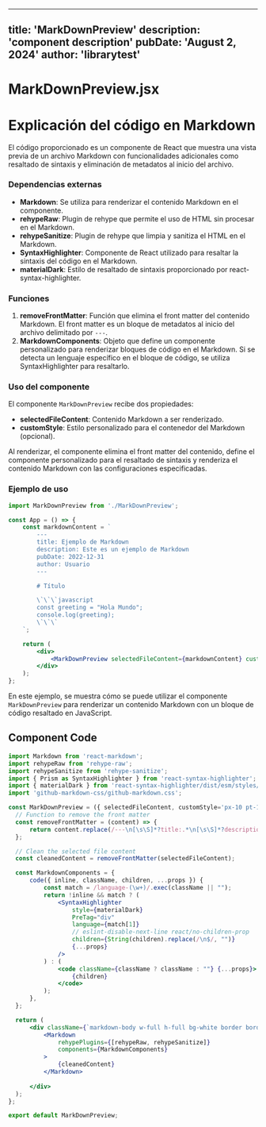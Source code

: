 ---
  title: 'MarkDownPreview'
  description: 'component description'
  pubDate: 'August 2, 2024'
  author: 'librarytest'
  ---
  
  
  
  # MarkDownPreview.jsx
  # Explicación del código en Markdown

El código proporcionado es un componente de React que muestra una vista previa de un archivo Markdown con funcionalidades adicionales como resaltado de sintaxis y eliminación de metadatos al inicio del archivo.

### Dependencias externas
- **Markdown**: Se utiliza para renderizar el contenido Markdown en el componente.
- **rehypeRaw**: Plugin de rehype que permite el uso de HTML sin procesar en el Markdown.
- **rehypeSanitize**: Plugin de rehype que limpia y sanitiza el HTML en el Markdown.
- **SyntaxHighlighter**: Componente de React utilizado para resaltar la sintaxis del código en el Markdown.
- **materialDark**: Estilo de resaltado de sintaxis proporcionado por react-syntax-highlighter.

### Funciones
1. **removeFrontMatter**: Función que elimina el front matter del contenido Markdown. El front matter es un bloque de metadatos al inicio del archivo delimitado por `---`.
2. **MarkdownComponents**: Objeto que define un componente personalizado para renderizar bloques de código en el Markdown. Si se detecta un lenguaje específico en el bloque de código, se utiliza SyntaxHighlighter para resaltarlo.

### Uso del componente
El componente `MarkDownPreview` recibe dos propiedades:
- **selectedFileContent**: Contenido Markdown a ser renderizado.
- **customStyle**: Estilo personalizado para el contenedor del Markdown (opcional).

Al renderizar, el componente elimina el front matter del contenido, define el componente personalizado para el resaltado de sintaxis y renderiza el contenido Markdown con las configuraciones especificadas.

### Ejemplo de uso
```jsx
import MarkDownPreview from './MarkDownPreview';

const App = () => {
    const markdownContent = `
        ---
        title: Ejemplo de Markdown
        description: Este es un ejemplo de Markdown
        pubDate: 2022-12-31
        author: Usuario
        ---

        # Título

        \`\`\`javascript
        const greeting = "Hola Mundo";
        console.log(greeting);
        \`\`\`
    `;

    return (
        <div>
            <MarkDownPreview selectedFileContent={markdownContent} customStyle="px-4 py-4" />
        </div>
    );
};
```

En este ejemplo, se muestra cómo se puede utilizar el componente `MarkDownPreview` para renderizar un contenido Markdown con un bloque de código resaltado en JavaScript.
  
  ## Component Code
  ```jsx
  import Markdown from 'react-markdown';
import rehypeRaw from 'rehype-raw';
import rehypeSanitize from 'rehype-sanitize';
import { Prism as SyntaxHighlighter } from 'react-syntax-highlighter';
import { materialDark } from 'react-syntax-highlighter/dist/esm/styles/prism';
import 'github-markdown-css/github-markdown.css';

const MarkDownPreview = ({ selectedFileContent, customStyle='px-10 pt-10 pb-32' }) => {
    // Function to remove the front matter
    const removeFrontMatter = (content) => {
        return content.replace(/---\n[\s\S]*?title:.*\n[\s\S]*?description:.*\n[\s\S]*?pubDate:.*\n[\s\S]*?author:.*\n[\s\S]*?---\n/, '');
    };

    // Clean the selected file content
    const cleanedContent = removeFrontMatter(selectedFileContent);

    const MarkdownComponents = {
        code({ inline, className, children, ...props }) {
            const match = /language-(\w+)/.exec(className || "");
            return !inline && match ? (
                <SyntaxHighlighter
                    style={materialDark}
                    PreTag="div"
                    language={match[1]}
                    // eslint-disable-next-line react/no-children-prop
                    children={String(children).replace(/\n$/, "")}
                    {...props}
                />
            ) : (
                <code className={className ? className : ""} {...props}>
                    {children}
                </code>
            );
        },
    };

    return (
        <div className={`markdown-body w-full h-full bg-white border border-2 border-black overflow-y-scroll  ${customStyle}`}>
            <Markdown
                rehypePlugins={[rehypeRaw, rehypeSanitize]}
                components={MarkdownComponents}
            >
                {cleanedContent}
            </Markdown>
            
        </div>
    );
};

export default MarkDownPreview;
  ```
  